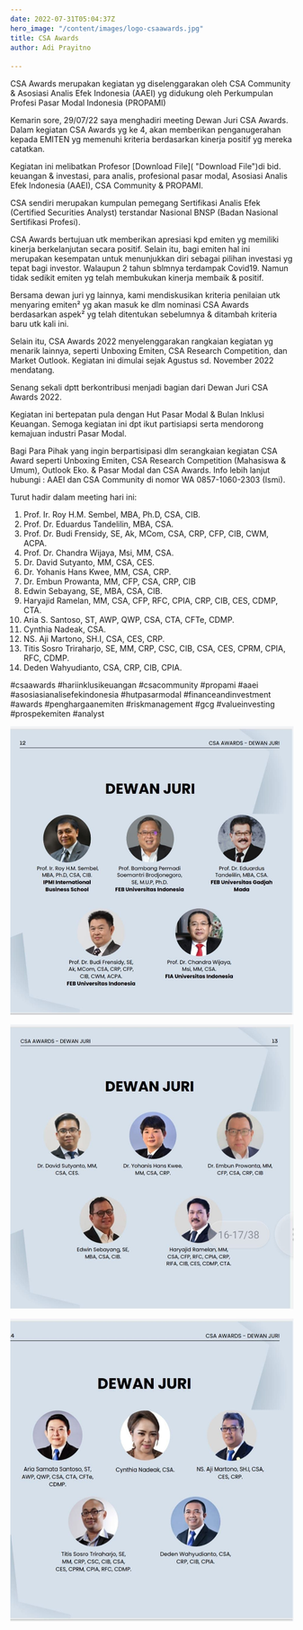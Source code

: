 ```yaml
---
date: 2022-07-31T05:04:37Z
hero_image: "/content/images/logo-csaawards.jpg"
title: CSA Awards
author: Adi Prayitno

---
```

CSA Awards merupakan kegiatan yg diselenggarakan oleh CSA Community & Asosiasi Analis Efek Indonesia (AAEI) yg didukung oleh Perkumpulan Profesi Pasar Modal Indonesia (PROPAMI)

Kemarin sore, 29/07/22 saya menghadiri meeting Dewan Juri CSA Awards. Dalam kegiatan CSA Awards yg ke 4, akan memberikan penganugerahan kepada EMITEN yg memenuhi kriteria berdasarkan kinerja positif yg mereka catatkan.

Kegiatan ini melibatkan Profesor [Download File]( "Download File")di bid. keuangan & investasi, para analis, profesional pasar modal, Asosiasi Analis Efek Indonesia (AAEI), CSA Community & PROPAMI.

CSA sendiri merupakan kumpulan pemegang Sertifikasi Analis Efek (Certified Securities Analyst) terstandar Nasional BNSP (Badan Nasional Sertifikasi Profesi).

CSA Awards bertujuan utk memberikan apresiasi kpd emiten yg memiliki kinerja berkelanjutan secara positif. Selain itu, bagi emiten hal ini merupakan kesempatan untuk menunjukkan diri sebagai pilihan investasi yg tepat bagi investor. Walaupun 2 tahun sblmnya terdampak Covid19. Namun tidak sedikit emiten yg telah membukukan kinerja membaik & positif.

Bersama dewan juri yg lainnya, kami mendiskusikan kriteria penilaian utk menyaring emiten² yg akan masuk ke dlm nominasi CSA Awards berdasarkan aspek² yg telah ditentukan sebelumnya & ditambah kriteria baru utk kali ini.

Selain itu, CSA Awards 2022 menyelenggarakan rangkaian kegiatan yg menarik lainnya, seperti Unboxing Emiten, CSA Research Competition, dan Market Outlook. Kegiatan ini dimulai sejak Agustus sd. November 2022 mendatang.

Senang sekali dptt berkontribusi menjadi bagian dari Dewan Juri CSA Awards 2022.

Kegiatan ini bertepatan pula dengan Hut Pasar Modal & Bulan Inklusi Keuangan. Semoga kegiatan ini dpt ikut partisiapsi serta mendorong kemajuan industri Pasar Modal.

Bagi Para Pihak yang ingin berpartisipasi dlm serangkaian kegiatan CSA Award seperti Unboxing Emiten, CSA Research Competition (Mahasiswa & Umum), Outlook Eko. & Pasar Modal dan CSA Awards. Info lebih lanjut hubungi : AAEI dan CSA Community di nomor WA 0857-1060-2303 (Ismi).

Turut hadir dalam meeting hari ini:

 1. Prof. Ir. Roy H.M. Sembel, MBA, Ph.D, CSA, CIB.
 2. Prof. Dr. Eduardus Tandelilin, MBA, CSA.
 3. Prof. Dr. Budi Frensidy, SE, Ak, MCom, CSA, CRP, CFP, CIB, CWM, ACPA.
 4. Prof. Dr. Chandra Wijaya, Msi, MM, CSA.
 5. Dr. David Sutyanto, MM, CSA, CES.
 6. Dr. Yohanis Hans Kwee, MM, CSA, CRP.
 7. Dr. Embun Prowanta, MM, CFP, CSA, CRP, CIB
 8. Edwin Sebayang, SE, MBA, CSA, CIB.
 9. Haryajid Ramelan, MM, CSA, CFP, RFC, CPIA, CRP, CIB, CES, CDMP, CTA.
10. Aria S. Santoso, ST, AWP, QWP, CSA, CTA, CFTe, CDMP.
11. Cynthia Nadeak, CSA.
12. NS. Aji Martono, SH.I, CSA, CES, CRP.
13. Titis Sosro Triraharjo, SE, MM, CRP, CSC, CIB, CSA, CES, CPRM, CPIA, RFC, CDMP.
14. Deden Wahyudianto, CSA, CRP, CIB, CPIA.

\#csaawards #hariinklusikeuangan #csacommunity #propami #aaei #asosiasianalisefekindonesia #hutpasarmodal #financeandinvestment #awards #penghargaanemiten #riskmanagement #gcg #valueinvesting #prospekemiten #analyst

![](/content/images/dewan-juri-csa-awards-1.jpg)

![](/content/images/dewan-juri-csa-awards-2.jpg)

![](/content/images/dewan-juri-csa-awards-3.jpg)